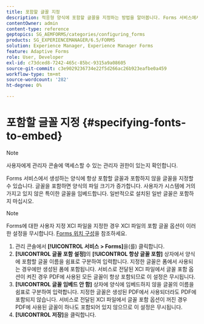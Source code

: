 ```yaml
---
title: 포함할 글꼴 지정
description: 적응형 양식에 포함할 글꼴을 지정하는 방법을 알아봅니다. Forms 서비스에서 생성하는 양식에 포함할 글꼴과 포함하지 않을 글꼴을 지정할 수 있습니다.
contentOwner: admin
content-type: reference
geptopics: SG_AEMFORMS/categories/configuring_forms
products: SG_EXPERIENCEMANAGER/6.5/FORMS
solution: Experience Manager, Experience Manager Forms
feature: Adaptive Forms
role: User, Developer
exl-id: c73dced8-7242-465c-85bc-9315a9a08605
source-git-commit: c3e9029236734e22f5d266ac26b923eafbe0a459
workflow-type: tm+mt
source-wordcount: '282'
ht-degree: 0%

---
```


# 포함할 글꼴 지정 {#specifying-fonts-to-embed}

>[!NOTE]
> 
> 사용자에게 관리자 콘솔에 액세스할 수 있는 관리자 권한이 있는지 확인합니다.

Forms 서비스에서 생성하는 양식에 항상 포함할 글꼴과 포함하지 않을 글꼴을 지정할 수 있습니다. 글꼴을 포함하면 양식의 파일 크기가 증가합니다. 사용자가 시스템에 거의 가지고 있지 않은 특이한 글꼴을 임베드합니다. 일반적으로 설치된 일반 글꼴은 포함하지 마십시오.

>[!NOTE]
>
>Forms에 대한 사용자 지정 XCI 파일을 지정한 경우 XCI 파일의 포함 글꼴 옵션이 이러한 설정을 무시합니다. [Forms 위치 구성](/help/forms/using/admin-help/configuring-locations-forms.md#configuring-locations-for-forms)을 참조하세요.

1. 관리 콘솔에서 **[!UICONTROL 서비스 > Forms]**&#x200B;을(를) 클릭합니다.
1. **[!UICONTROL 글꼴 포함 설정]**&#x200B;의 **[!UICONTROL 항상 글꼴 포함]** 상자에서 양식에 포함할 글꼴 이름을 쉼표로 구분하여 입력합니다. 지정한 글꼴은 폼에서 사용되는 경우에만 생성된 폼에 포함됩니다. 서비스로 전달된 XCI 파일에서 글꼴 포함 옵션이 켜진 경우 PDF에 사용된 모든 글꼴이 항상 포함되므로 이 설정은 무시됩니다.
1. **[!UICONTROL 글꼴 임베드 안 함]** 상자에 양식에 임베드하지 않을 글꼴의 이름을 쉼표로 구분하여 입력합니다. 지정한 글꼴은 생성된 PDF에서 사용되더라도 PDF에 포함되지 않습니다. 서비스로 전달된 XCI 파일에서 글꼴 포함 옵션이 꺼진 경우 PDF에 사용된 글꼴이 하나도 포함되어 있지 않으므로 이 설정은 무시됩니다.
1. **[!UICONTROL 저장]**&#x200B;을 클릭합니다.
